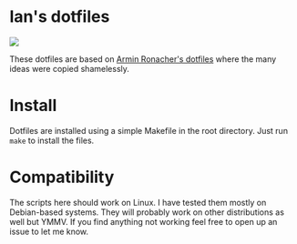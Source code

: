 # Ian's dotfiles

[![](https://travis-ci.org/ianlewis/dotfiles.svg?branch=master)](https://travis-ci.org/ianlewis/dotfiles)

These dotfiles are based on [Armin Ronacher's dotfiles](https://github.com/mitsuhiko/dotfiles)
where the many ideas were copied shamelessly.

# Install

Dotfiles are installed using a simple Makefile in the root directory. Just run
`make` to install the files.

# Compatibility

The scripts here should work on Linux. I have tested them mostly on
Debian-based systems. They will probably work on other distributions as well
but YMMV. If you find anything not working feel free to open up an issue to let
me know.
